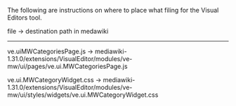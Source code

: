 The following are instructions on where to place what filing for the Visual Editors tool.

file -> destination path in medawiki

---

ve.uiMWCategoriesPage.js -> 
mediawiki-1.31.0/extensions/VisualEditor/modules/ve-mw/ui/pages/ve.ui.MWCategoriesPage.js

ve.ui.MWCategoryWidget.css ->
mediawiki-1.31.0/extensions/VisualEditor/modules/ve-mw/ui/styles/widgets/ve.ui.MWCategoryWidget.css
